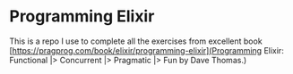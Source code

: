 # Programming Elixir
This is a repo I use to complete all the exercises from excellent book [https://pragprog.com/book/elixir/programming-elixir](Programming Elixir: Functional |> Concurrent |> Pragmatic |> Fun by Dave Thomas.)
